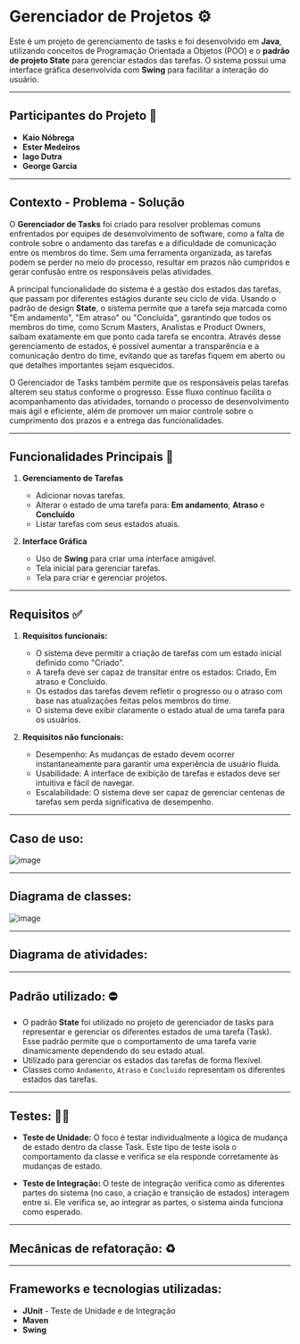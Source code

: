 # Gerenciador de Projetos ⚙️

Este é um projeto de gerenciamento de tasks e foi desenvolvido em **Java**, utilizando conceitos de Programação Orientada a Objetos (POO) e o **padrão de projeto State** para gerenciar estados das tarefas. O sistema possui uma interface gráfica desenvolvida com **Swing** para facilitar a interação do usuário.

---

## Participantes do Projeto 👤
- **Kaio Nóbrega**  
- **Ester Medeiros**  
- **Iago Dutra**  
- **George Garcia**  

---

## Contexto - Problema - Solução
O **Gerenciador de Tasks** foi criado para resolver problemas comuns enfrentados por equipes de desenvolvimento de software, como a falta de controle sobre o andamento das tarefas e a dificuldade de comunicação entre os membros do time. Sem uma ferramenta organizada, as tarefas podem se perder no meio do processo, resultar em prazos não cumpridos e gerar confusão entre os responsáveis pelas atividades.

A principal funcionalidade do sistema é a gestão dos estados das tarefas, que passam por diferentes estágios durante seu ciclo de vida. Usando o padrão de design **State**, o sistema permite que a tarefa seja marcada como "Em andamento", "Em atraso" ou "Concluída", garantindo que todos os membros do time, como Scrum Masters, Analistas e Product Owners, saibam exatamente em que ponto cada tarefa se encontra. Através desse gerenciamento de estados, é possível aumentar a transparência e a comunicação dentro do time, evitando que as tarefas fiquem em aberto ou que detalhes importantes sejam esquecidos.

O Gerenciador de Tasks também permite que os responsáveis pelas tarefas alterem seu status conforme o progresso. Esse fluxo contínuo facilita o acompanhamento das atividades, tornando o processo de desenvolvimento mais ágil e eficiente, além de promover um maior controle sobre o cumprimento dos prazos e a entrega das funcionalidades.

---

## Funcionalidades Principais 📜
1. **Gerenciamento de Tarefas**
   - Adicionar novas tarefas.
   - Alterar o estado de uma tarefa para: **Em andamento**, **Atraso** e **Concluído**
   - Listar tarefas com seus estados atuais.

2. **Interface Gráfica**
   - Uso de **Swing** para criar uma interface amigável.
   - Tela inicial para gerenciar tarefas.
   - Tela para criar e gerenciar projetos.

--- 

## Requisitos ✅
1. **Requisitos funcionais:**
   - O sistema deve permitir a criação de tarefas com um estado inicial definido como "Criado".
   - A tarefa deve ser capaz de transitar entre os estados: Criado, Em atraso e Concluído.
   - Os estados das tarefas devem refletir o progresso ou o atraso com base nas atualizações feitas pelos membros do time.
   - O sistema deve exibir claramente o estado atual de uma tarefa para os usuários.
     
2. **Requisitos não funcionais:**
   - Desempenho: As mudanças de estado devem ocorrer instantaneamente para garantir uma experiência de usuário fluida.
   - Usabilidade: A interface de exibição de tarefas e estados deve ser intuitiva e fácil de navegar.
   - Escalabilidade: O sistema deve ser capaz de gerenciar centenas de tarefas sem perda significativa de desempenho.
     
--- 
## Caso de uso: 
![image](https://github.com/user-attachments/assets/653fb489-f85d-4387-98f3-ac0e4e4208ac)

---

## Diagrama de classes:
![image](https://github.com/user-attachments/assets/9caa66ff-31d8-42c0-9bff-45c46176a08f) 

---

## Diagrama de atividades:

---

## Padrão utilizado: ⛔
   - O padrão **State** foi utilizado no projeto de gerenciador de tasks para representar e gerenciar os diferentes estados de uma tarefa (Task). Esse padrão permite que o comportamento de uma tarefa varie dinamicamente dependendo do seu estado atual.
   - Utilizado para gerenciar os estados das tarefas de forma flexível.
   - Classes como `Andamento`, `Atraso` e `Concluido` representam os diferentes estados das tarefas.

---

## Testes: ✍🏻
   - **Teste de Unidade:** O foco é testar individualmente a lógica de mudança de estado dentro da classe Task. Este tipo de teste isola o comportamento da classe e verifica se ela responde corretamente às mudanças de estado.

   - **Teste de Integração:** O teste de integração verifica como as diferentes partes do sistema (no caso, a criação e transição de estados) interagem entre si. Ele verifica se, ao integrar as partes, o sistema ainda funciona como esperado.

---

## Mecânicas de refatoração: ♻️


---
## Frameworks e tecnologias utilizadas: 
   - **JUnit** - Teste de Unidade e de Integração
   - **Maven**
   - **Swing**





